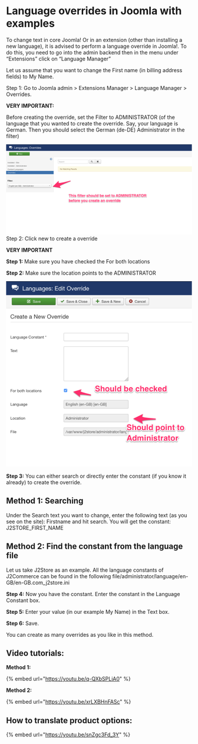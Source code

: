 # Language overrides in Joomla with examples

To change text in core Joomla! Or in an extension (other than installing a new language), it is advised to perform a language override in Joomla!. To do this, you need to go into the admin backend then in the menu under “Extensions” click on “Language Manager”

Let us assume that you want to change the First name (in billing address fields) to My Name.

Step 1: Go to Joomla admin > Extensions Manager > Language Manager > Overrides.

**VERY IMPORTANT:**

Before creating the override, set the Filter to ADMINISTRATOR (of the language that you wanted to create the override. Say, your language is German. Then you should select the German (de-DE) Administrator in the filter)

![location filter](https://raw.githubusercontent.com/j2store/doc-images/master/translation/language-override-in-joomla-with-examples/location_filter.png) Step 2: Click new to create a override

**VERY IMPORTANT**

**Step 1:** Make sure you have checked the For both locations

**Step 2:** Make sure the location points to the ADMINISTRATOR

![override screen](https://raw.githubusercontent.com/j2store/doc-images/master/translation/language-override-in-joomla-with-examples/override_screen.png)&#x20;

**Step 3:** You can either search or directly enter the constant (if you know it already) to create the override.

## Method 1: Searching <a href="#method-1-searching" id="method-1-searching"></a>

Under the Search text you want to change, enter the following text (as you see on the site): Firstname and hit search. You will get the constant: J2STORE\_FIRST\_NAME

## Method 2: Find the constant from the language file <a href="#method-2-find-the-constant-from-the-language-file" id="method-2-find-the-constant-from-the-language-file"></a>

Let us take J2Store as an example. All the language constants of J2Commerce can be found in the following file/administrator/language/en-GB/en-GB.com\_j2store.ini

**Step 4:** Now you have the constant. Enter the constant in the Language Constant box.

**Step 5:** Enter your value (in our example My Name) in the Text box.

**Step 6:** Save.

You can create as many overrides as you like in this method.

## Video tutorials: <a href="#video-tutorials" id="video-tutorials"></a>

**Method 1:**

{% embed url="https://youtu.be/q-QXbSPLiA0" %}

**Method 2:**

{% embed url="https://youtu.be/xrLXBHnFASc" %}

## How to translate product options: <a href="#how-to-translate-product-options" id="how-to-translate-product-options"></a>

{% embed url="https://youtu.be/snZgc3Fd_3Y" %}
